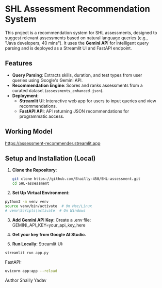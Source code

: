 # SHL Assessment Recommendation System

This project is a recommendation system for SHL assessments, designed to suggest relevant assessments based on natural language queries (e.g., "Java developers, 40 mins"). It uses the **Gemini API** for intelligent query parsing and is deployed as a Streamlit UI and FastAPI endpoint.

## Features
- **Query Parsing**: Extracts skills, duration, and test types from user queries using Google's Gemini API.
- **Recommendation Engine**: Scores and ranks assessments from a curated dataset (`assessments_enhanced.json`).
- **Deployment**:
  - **Streamlit UI**: Interactive web app for users to input queries and view recommendations.
  - **FastAPI API**: API returning JSON recommendations for programmatic access.

## Working Model
https://assessment-recommender.streamlit.app


## Setup and Installation (Local)
1. **Clone the Repository**:
   ```bash
   git clone https://github.com/Shailly-450/SHL-assessment.git
   cd SHL-assessment
2. **Set Up Virtual Environment**:
  ```bash
  python3 -m venv venv
  source venv/bin/activate  # On Mac/Linux
  # venv\Scripts\activate  # On Windows
```
3. **Add Gemini API Key**:
Create a .env file:
GEMINI_API_KEY=your_api_key_here

4. **Get your key from Google AI Studio.**
5. **Run Locally**:
Streamlit UI:
```bash
streamlit run app.py
```
FastAPI:
```bash
uvicorn app:app --reload
```

Author
Shailly Yadav


